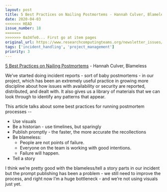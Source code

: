 ```yaml
---
layout: post
title: 5 Best Practices on Nailing Postmortems - Hannah Culver, Blameless
date: 2020-04-03
<<<<<<< HEAD
issue_number: 18
=======
>>>>>>> 0a34fe0... First go at item pages
original_url: https://www.researchcomputingteams.org/newsletter_issues/0018
tags: ['incident_handling', 'project_management']
priority: 3
---
```


<!-- markdownlint-disable MD033 -->
<!-- markdownlint-disable MD041 -->
<!-- markdownlint-disable MD049 -->

[5 Best Practices on Nailing Postmortems](https://www.blameless.com/5-best-practices-nailing-postmortems/) - Hannah Culver, Blameless

We’ve started doing incident reports - sort of baby postmortems - in our project, which has been an extremely useful practice in growing more discipline about how issues with availability or security are reported, distributed, and dealt with.  It also gives us a library of materials that we can look through to identify any patterns that appear.

This article talks about some best practices for running postmortem processes --
- Use visuals
- Be a historian - use timelines, but sparingly
- Publish promptly - the faster, the more accurate the recollections
- Be blameless:
    - People are not points of failure.
    - Everyone on the team is working with good intentions.
    - Failure will happen.
- Tell a story

I think we’re pretty good with the blameless/tell a story parts in our incident but the prompt publishing has been a problem - we still need to improve the process, and right now I’m a huge bottleneck - and we’re not using visuals just yet.

